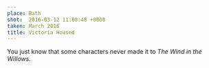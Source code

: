 ```yaml
---
place: Bath
shot:  2016-03-12 11:00:48 +0000
taken: March 2016
title: Victoria Housed
---
```


You just know that some characters never made it to _The Wind in the Willows_.
